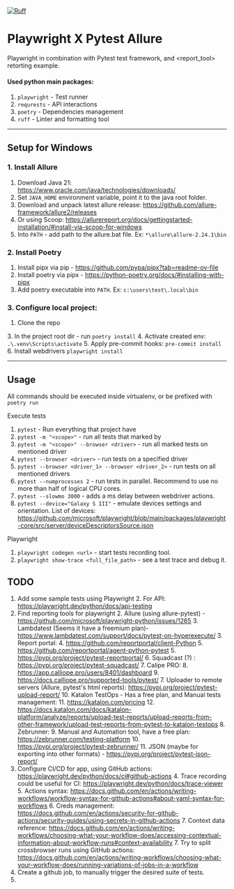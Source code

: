 [![Ruff](https://img.shields.io/endpoint?url=https://raw.githubusercontent.com/astral-sh/ruff/main/assets/badge/v2.json)](https://github.com/astral-sh/ruff)

[//]: # ([![pre-commit]&#40;https://img.shields.io/badge/pre--commit-enabled-brightgreen?logo=pre-commit&#41;]&#40;https://github.com/pre-commit/pre-commit&#41;)

# Playwright X Pytest Allure
Playwright in combination with Pytest test framework, and <report_tool> retorting example.

#### Used python main packages:
1. `playwright` - Test runner
4. `requrests` - API interactions 
5. `poetry` - Dependencies management
6. `ruff` - Linter and formatting tool

---

## Setup for Windows

### 1. Install Allure
1. Download Java 21: https://www.oracle.com/java/technologies/downloads/
2. Set `JAVA_HOME` environment variable, point it to the java root folder.
3. Download and unpack latest allure release: https://github.com/allure-framework/allure2/releases
1. Or using Scoop: https://allurereport.org/docs/gettingstarted-installation/#install-via-scoop-for-windows
4. Into `PATH` - add path to the allure.bat file. Ex: `*\allure\allure-2.24.1\bin`


### 2. Install Poetry
1. Install pipx via pip - https://github.com/pypa/pipx?tab=readme-ov-file
2. Install poetry via pipx - https://python-poetry.org/docs/#installing-with-pipx 
3. Add poetry executable into `PATH`. Ex: `c:\users\test\.local\bin`



### 3. Configure local project: 
1. Clone the repo

[//]: # (2. Run `git submodules update --init --recursive`)
3. In the project root dir - run `poetry install`
4. Activate created env: `.\.venv\Scripts\activate`
5. Apply pre-commit hooks: `pre-commit install`
6. Install webdrivers `playwright install`


---


## Usage

All commands should be executed inside virtualenv, or be prefixed with `poetry run`

Execute tests
1. `pytest` - Run everything that project have
2. `pytest -m "<scope>"` - run all tests that marked by <scope>
3. `pytest -m "<scope>" --browser <driver>` - run all marked tests on mentioned driver
4. `pytest --browser <driver>` - run tests on a specified driver 
5. `pytest --browser <driver_1> --browser <driver_2>` - run tests on all mentioned drivers
6. `pytest --numprocesses 2` - run tests in parallel. Recommend to use no more than half of logical CPU cores.
7. `pytest --slowmo 3000` - adds a ms delay between webdriver actions. 
8. `pytest --device="Galaxy S III"` - emulate devices settings and orientation. List of devices: https://github.com/microsoft/playwright/blob/main/packages/playwright-core/src/server/deviceDescriptorsSource.json

Playwright
1. `playwright codegen <url>` - start tests recording tool.
2. `playwright show-trace <full_file_path>` - see a test trace and debug it. 


## TODO
 
1. Add some sample tests using Playwright
   2. For API: https://playwright.dev/python/docs/api-testing
2. Find reporting tools for playwright
   2. Allure (using allure-pytest) - https://github.com/microsoft/playwright-python/issues/1265
   3. Lambdatest (Seems it have a freemium plan)- https://www.lambdatest.com/support/docs/pytest-on-hyperexecute/
   3. Report portal:
      4. https://github.com/reportportal/client-Python
      5. https://github.com/reportportal/agent-python-pytest
      5. https://pypi.org/project/pytest-reportportal/
   6. Squadcast (?) : https://pypi.org/project/pytest-squadcast/
   7. Calipe PRO: 
      8. https://app.calliope.pro/users/8401/dashboard
      9. https://docs.calliope.pro/supported-tools/pytest/
   7. Uploader to remote servers (Allure, pytest's html reports): https://pypi.org/project/pytest-upload-report/
   10. Katalon TestOps - Has a free plan, and Manual tests management:
       11. https://katalon.com/pricing
       12. https://docs.katalon.com/docs/katalon-platform/analyze/reports/upload-test-reports/upload-reports-from-other-framework/upload-test-reports-from-pytest-to-katalon-testops
   8. Zebrunner:
      9. Manual and Automation tool, have a free plan: https://zebrunner.com/testing-platform
      10. https://pypi.org/project/pytest-zebrunner/
   11. JSON (maybe for exporting into other formats) - https://pypi.org/project/pytest-json-report/
3. Configure CI/CD for app, using GitHub actions: https://playwright.dev/python/docs/ci#github-actions
   4. Trace recording could be useful for CI: https://playwright.dev/python/docs/trace-viewer
   5. Actions syntax: https://docs.github.com/en/actions/writing-workflows/workflow-syntax-for-github-actions#about-yaml-syntax-for-workflows
   6. Creds management: https://docs.github.com/en/actions/security-for-github-actions/security-guides/using-secrets-in-github-actions
   7. Context data reference: https://docs.github.com/en/actions/writing-workflows/choosing-what-your-workflow-does/accessing-contextual-information-about-workflow-runs#context-availability
   7. Try to split crossbrowser runs using GitHub actions: https://docs.github.com/en/actions/writing-workflows/choosing-what-your-workflow-does/running-variations-of-jobs-in-a-workflow
4. Create a github job, to manually trigger the desired suite of tests.
5. 